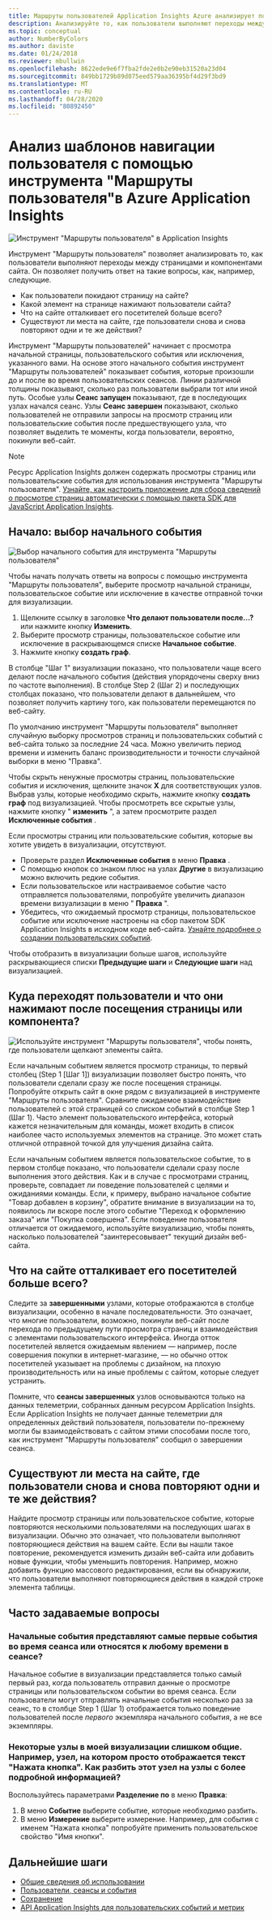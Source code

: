 ```yaml
---
title: Маршруты пользователей Application Insights Azure анализирует потоки навигации
description: Анализируйте то, как пользователи выполняют переходы между страницами и компонентами веб-приложения.
ms.topic: conceptual
author: NumberByColors
ms.author: daviste
ms.date: 01/24/2018
ms.reviewer: mbullwin
ms.openlocfilehash: 8622ede9e6f7fba2fde2e0b2e90eb31520a23d04
ms.sourcegitcommit: 849bb1729b89d075eed579aa36395bf4d29f3bd9
ms.translationtype: MT
ms.contentlocale: ru-RU
ms.lasthandoff: 04/28/2020
ms.locfileid: "80892450"
---
```

# <a name="analyze-user-navigation-patterns-with-user-flows-in-application-insights"></a>Анализ шаблонов навигации пользователя с помощью инструмента "Маршруты пользователя"в Azure Application Insights

![Инструмент "Маршруты пользователя" в Application Insights](./media/usage-flows/00001-flows.png)

Инструмент "Маршруты пользователя" позволяет анализировать то, как пользователи выполняют переходы между страницами и компонентами сайта. Он позволяет получить ответ на такие вопросы, как, например, следующие.

* Как пользователи покидают страницу на сайте?
* Какой элемент на странице нажимают пользователи сайта?
* Что на сайте отталкивает его посетителей больше всего?
* Существуют ли места на сайте, где пользователи снова и снова повторяют одни и те же действия?

Инструмент "Маршруты пользователей" начинает с просмотра начальной страницы, пользовательского события или исключения, указанного вами. На основе этого начального события инструмент "Маршруты пользователей" показывает события, которые произошли до и после во время пользовательских сеансов. Линии различной толщины показывают, сколько раз пользователи выбрали тот или иной путь. Особые узлы **Сеанс запущен** показывают, где в последующих узлах начался сеанс. Узлы **Сеанс завершен** показывают, сколько пользователей не отправили запросы на просмотр страниц или пользовательские события после предшествующего узла, что позволяет выделить те моменты, когда пользователи, вероятно, покинули веб-сайт.

> [!NOTE]
> Ресурс Application Insights должен содержать просмотры страниц или пользовательские события для использования инструмента "Маршруты пользователя". [Узнайте, как настроить приложение для сбора сведений о просмотре страниц автоматически с помощью пакета SDK для JavaScript Application Insights](../../azure-monitor/app/javascript.md).
>
>

## <a name="start-by-choosing-an-initial-event"></a>Начало: выбор начального события

![Выбор начального события для инструмента "Маршруты пользователя"](./media/usage-flows/00002-flows-initial-event.png)

Чтобы начать получать ответы на вопросы с помощью инструмента "Маршруты пользователя", выберите просмотр начальной страницы, пользовательское событие или исключение в качестве отправной точки для визуализации.

1. Щелкните ссылку в заголовке **Что делают пользователи после...?** или нажмите кнопку **Изменить**.
2. Выберите просмотр страницы, пользовательское событие или исключение в раскрывающемся списке **Начальное событие**.
3. Нажмите кнопку **создать граф**.

В столбце "Шаг 1" визуализации показано, что пользователи чаще всего делают после начального события (действия упорядочены сверху вниз по частоте выполнения). В столбце Step 2 (Шаг 2) и последующих столбцах показано, что пользователи делают в дальнейшем, что позволяет получить картину того, как пользователи перемещаются по веб-сайту.

По умолчанию инструмент "Маршруты пользователя" выполняет случайную выборку просмотров страниц и пользовательских событий с веб-сайта только за последние 24 часа. Можно увеличить период времени и изменить баланс производительности и точности случайной выборки в меню "Правка".

Чтобы скрыть ненужные просмотры страниц, пользовательские события и исключения, щелкните значок **X** для соответствующих узлов. Выбрав узлы, которые необходимо скрыть, нажмите кнопку **создать граф** под визуализацией. Чтобы просмотреть все скрытые узлы, нажмите кнопку " **изменить** ", а затем просмотрите раздел **Исключенные события** .

Если просмотры страниц или пользовательские события, которые вы хотите увидеть в визуализации, отсутствуют.

* Проверьте раздел **Исключенные события** в меню **Правка** .
* С помощью кнопок со знаком плюс на узлах **Другие** в визуализацию можно включить редкие события.
* Если пользовательское или настраиваемое событие часто отправляется пользователями, попробуйте увеличить диапазон времени визуализации в меню " **Правка** ".
* Убедитесь, что ожидаемый просмотр страницы, пользовательское событие или исключение настроены на сбор пакетом SDK Application Insights в исходном коде веб-сайта. [Узнайте подробнее о создании пользовательских событий](../../azure-monitor/app/api-custom-events-metrics.md).

Чтобы отобразить в визуализации больше шагов, используйте раскрывающиеся списки **Предыдущие шаги** и **Следующие шаги** над визуализацией.

## <a name="after-visiting-a-page-or-feature-where-do-users-go-and-what-do-they-click"></a>Куда переходят пользователи и что они нажимают после посещения страницы или компонента?

![Используйте инструмент "Маршруты пользователя", чтобы понять, где пользователи щелкают элементы сайта.](./media/usage-flows/00003-flows-one-step.png)

Если начальным событием является просмотр страницы, то первый столбец (Step 1 [Шаг 1]) визуализации позволяет быстро понять, что пользователи сделали сразу же после посещения страницы. Попробуйте открыть сайт в окне рядом с визуализацией в инструменте "Маршруты пользователя". Сравните ожидаемое взаимодействие пользователей с этой страницей со списком событий в столбце Step 1 (Шаг 1). Часто элемент пользовательского интерфейса, который кажется незначительным для команды, может входить в список наиболее часто используемых элементов на странице. Это может стать отличной отправной точкой для улучшения дизайна сайта.

Если начальным событием является пользовательское событие, то в первом столбце показано, что пользователи сделали сразу после выполнения этого действия. Как и в случае с просмотрами страниц, проверьте, совпадает ли поведение пользователей с целями и ожиданиями команды. Если, к примеру, выбрано начальное событие "Товар добавлен в корзину", обратите внимание в визуализации на то, появилось ли вскоре после этого событие "Переход к оформлению заказа" или "Покупка совершена". Если поведение пользователя отличается от ожидаемого, используйте визуализацию, чтобы понять, насколько пользователей "заинтересовывает" текущий дизайн веб-сайта.

## <a name="where-are-the-places-that-users-churn-most-from-your-site"></a>Что на сайте отталкивает его посетителей больше всего?

Следите за **завершенными** узлами, которые отображаются в столбце визуализации, особенно в начале последовательности. Это означает, что многие пользователи, возможно, покинули веб-сайт после перехода по предыдущему пути просмотра страниц и взаимодействия с элементами пользовательского интерфейса. Иногда отток посетителей является ожидаемым явлением — например, после совершения покупки в интернет-магазине, — но обычно отток посетителей указывает на проблемы с дизайном, на плохую производительность или на иные проблемы с сайтом, которые следует устранить.

Помните, что **сеансы завершенных** узлов основываются только на данных телеметрии, собранных данным ресурсом Application Insights. Если Application Insights не получает данные телеметрии для определенных действий пользователя, пользователи по-прежнему могли бы взаимодействовать с сайтом этими способами после того, как инструмент "Маршруты пользователя" сообщил о завершении сеанса.

## <a name="are-there-places-where-users-repeat-the-same-action-over-and-over"></a>Существуют ли места на сайте, где пользователи снова и снова повторяют одни и те же действия?

Найдите просмотр страницы или пользовательское событие, которые повторяются несколькими пользователями на последующих шагах в визуализации. Обычно это означает, что пользователи выполняют повторяющиеся действия на вашем сайте. Если вы нашли такое повторение, рекомендуется изменить дизайн веб-сайта или добавить новые функции, чтобы уменьшить повторения. Например, можно добавить функцию массового редактирования, если вы обнаружили, что пользователи выполняют повторяющиеся действия в каждой строке элемента таблицы.

## <a name="common-questions"></a>Часто задаваемые вопросы

### <a name="does-the-initial-event-represent-the-first-time-the-event-appears-in-a-session-or-any-time-it-appears-in-a-session"></a>Начальные события представляют самые первые события во время сеанса или относятся к любому времени в сеансе?

Начальное событие в визуализации представляется только самый первый раз, когда пользователь отправил данные о просмотре страницы или пользовательском событии во время сеанса. Если пользователи могут отправлять начальные события несколько раз за сеанс, то в столбце Step 1 (Шаг 1) отображается только поведение пользователей после *первого* экземпляра начального события, а не все экземпляры.

### <a name="some-of-the-nodes-in-my-visualization-are-too-high-level-for-example-a-node-that-just-says-button-clicked-how-can-i-break-it-down-into-more-detailed-nodes"></a>Некоторые узлы в моей визуализации слишком общие. Например, узел, на котором просто отображается текст "Нажата кнопка". Как разбить этот узел на узлы с более подробной информацией?

Воспользуйтесь параметрами **Разделение по** в меню **Правка**:

1. В меню **Событие** выберите событие, которые необходимо разбить.
2. В меню **Измерение** выберите измерение. Например, для события с именем "Нажата кнопка" попробуйте применить пользовательское свойство "Имя кнопки".

## <a name="next-steps"></a>Дальнейшие шаги

* [Общие сведения об использовании](usage-overview.md)
* [Пользователи, сеансы и события](usage-segmentation.md)
* [Сохранение](usage-retention.md)
* [API Application Insights для пользовательских событий и метрик](../../azure-monitor/app/api-custom-events-metrics.md)
